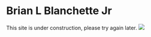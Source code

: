 <!doctype html>

<html>

<head>
<h1> Brian L Blanchette Jr </h1>
</head>

<body>
This site is under construction, please try again later.
</body>

<img src="https://www.google.com/url?sa=i&rct=j&q=&esrc=s&source=images&cd=&cad=rja&uact=8&ved=0ahUKEwidh8fa_uXTAhUL2oMKHcmPAJEQjRwIBw&url=https%3A%2F%2Fwww.linkedin.com%2Fin%2Fbrianlblanchettejr&psig=AFQjCNFSGIUA9bmtNGMek0z6-RXaAN__gg&ust=1494528508348099" />






</html>

